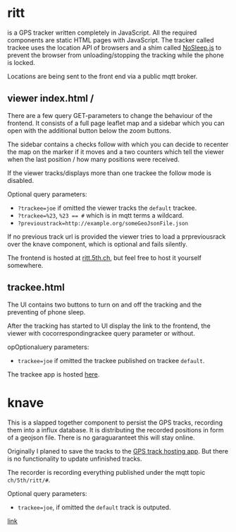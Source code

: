 # ritt

is a GPS tracker written completely in JavaScript. All the required components are static HTML pages with JavaScript. The tracker called trackee uses the location API of browsers and a shim called  [NoSleep.js][0] to prevent the browser from unloading/stopping the tracking while the phone is locked.

Locations are being sent to the front end via a public mqtt broker.

## viewer index.html /
There are a few query GET-parameters to change the behaviour of the frontend. It consists of a full page leaflet map and a sidebar which you can open with the additional button below the zoom buttons.

The sidebar contains a checks follow with which you can decide to recenter the map on the marker if it moves and a two counters which tell the viewer when the last position / how many positions were received.

If the viewer tracks/displays more than one trackee the follow mode is disabled.

Optional query parameters:
 - `?trackee=joe` if omitted the viewer tracks the `default` trackee.
 - `?trackee=%23`, `%23 == #` which is in mqtt terms a wildcard.
 - `?previoustrack=http://example.org/someGeoJsonFile.json`

If no previous track url is provided the viewer tries to load a prpreviousrack over the knave component, which is optional and fails silently.

The frontend is hosted at [ritt.5th.ch][1], but feel free to host it yourself somewhere.

## trackee.html
The UI contains two buttons to turn on and off the tracking and the preventing of phone sleep.

After the tracking has started to UI display the link to the frontend, the viewer with cocorrespondingrackee query parameter or without.

opOptionaluery parameters:
 - `trackee=joe` if omitted the trackee published on trackee `default`.

The trackee app is hosted [here][2].

# knave
This is a slapped together component to persist the GPS tracks, recording them into a influx database. It is distributing the recorded positions in form of a geojson file. There is no garaguaranteet this will stay online.

Originally I planed to save the tracks to the [GPS track hosting app][4]. But there is no functionality to update unfinished tracks.

The recorder is recording everything published under the mqtt topic `ch/5th/ritt/#`.

Optional query parameters:
 - `trackee=joe`, if omitted the `default` track is outputed.

[link][3]

[0]: https://github.com/richtr/NoSleep.js/
[1]: https://ritt.5th.ch/
[2]: https://ritt.5th.ch/trackee.html
[3]: https://knave.ritt.5th.ch/
[4]: https://github.com/koma5/bH5

